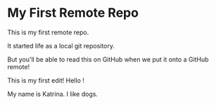 # My First Remote Repo

This is my first remote repo.

It started life as a local git repository.

But you'll be able to read this on GitHub when we put it onto a GitHub remote!

This is my first edit! Hello !

My name is Katrina.
I like dogs.
